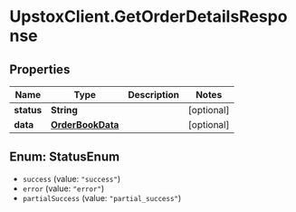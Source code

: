 # UpstoxClient.GetOrderDetailsResponse

## Properties
Name | Type | Description | Notes
------------ | ------------- | ------------- | -------------
**status** | **String** |  | [optional] 
**data** | [**OrderBookData**](OrderBookData.md) |  | [optional] 

<a name="StatusEnum"></a>
## Enum: StatusEnum

* `success` (value: `"success"`)
* `error` (value: `"error"`)
* `partialSuccess` (value: `"partial_success"`)

